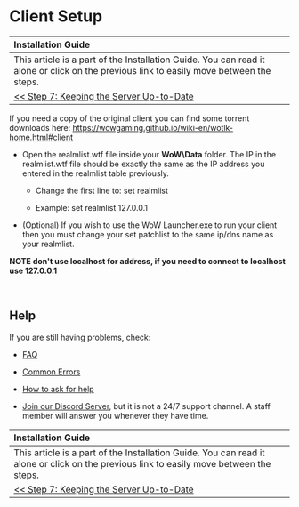 # Client Setup

| Installation Guide |
| :- |
| This article is a part of the Installation Guide. You can read it alone or click on the previous link to easily move between the steps. |
| [<< Step 7: Keeping the Server Up-to-Date](keeping-the-server-up-to-date.md) |


If you need a copy of the original client you can find some torrent downloads here: https://wowgaming.github.io/wiki-en/wotlk-home.html#client

- Open the realmlist.wtf file inside your **WoW\Data** folder. The IP in the realmlist.wtf file should be exactly the same as the IP address you entered in the realmlist table previously.

    - Change the first line to: set realmlist <IP address used in realmlist table>
    
    - Example: set realmlist 127.0.0.1

- (Optional) If you wish to use the WoW Launcher.exe to run your client then you must change your set patchlist to the same ip/dns name as your realmlist.

**NOTE don't use localhost for address, if you need to connect to localhost use 127.0.0.1**

<br>

## Help

If you are still having problems, check:

* [FAQ](faq.md)

* [Common Errors](common-errors.md)

* [How to ask for help](how-to-ask-for-help.md)

* [Join our Discord Server](https://discord.gg/gkt4y2x), but it is not a 24/7 support channel. A staff member will answer you whenever they have time.

| Installation Guide |
| :- |
| This article is a part of the Installation Guide. You can read it alone or click on the previous link to easily move between the steps. |
| [<< Step 7: Keeping the Server Up-to-Date](keeping-the-server-up-to-date.md) |
